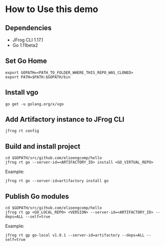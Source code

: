 # How to Use this demo

## Dependencies

- JFrog CLI 1.17.1
- Go 1.11beta2

## Set Go Home
```
export GOPATH=<PATH_TO_FOLDER_WHERE_THIS_REPO_WAS_CLONED>
export PATH=$PATH:$GOPATH/bin
```

## Install vgo
```
go get -u golang.org/x/vgo
```

## Add Artifactory instance to JFrog CLI
```
jfrog rt config
```

## Build and install project
```
cd $GOPATH/src/github.com/elioengcomp/hello
jfrog rt go --server-id=<ARTIFACTORY_ID> install <GO_VIRTUAL_REPO>
```

Example:

```
jfrog rt go --server-id=artifactory install go
```


## Publish Go modules
```
cd $GOPATH/src/github.com/elioengcomp/hello
jfrog rt gp <GO_LOCAL_REPO> <VERSION> --server-id=<ARTIFACTORY_ID> --deps=ALL --self=true
```

Example:

```
jfrog rt gp go-local v1.0.1 --server-id=artifactory --deps=ALL --self=true
```
